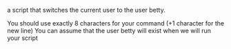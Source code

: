 a script that switches the current user to the user betty.

You should use exactly 8 characters for your command (+1 character for the new line)
You can assume that the user betty will exist when we will run your script
